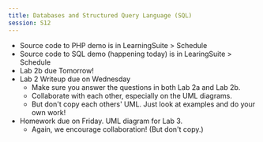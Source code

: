 ```yaml
---
title: Databases and Structured Query Language (SQL)
session: S12
---
```

* Source code to PHP demo is in LearningSuite > Schedule
* Source code to SQL demo (happening today) is in LearingSuite > Schedule
* Lab 2b due Tomorrow!
* Lab 2 Writeup due on Wednesday
    * Make sure you answer the questions in both Lab 2a and Lab 2b.
    * Collaborate with each other, especially on the UML diagrams.
    * But don't copy each others' UML. Just look at examples and do your own work!
* Homework due on Friday. UML diagram for Lab 3.
    * Again, we encourage collaboration! (But don't copy.)